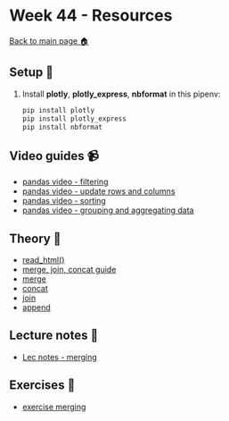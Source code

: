 # Week 44 - Resources

[Back to main page :house:](https://github.com/pr0fez/AI24-Databehandling)

## Setup :wrench:

1. Install **plotly**, **plotly_express**, **nbformat** in this pipenv:
   ```python
   pip install plotly
   pip install plotly_express
   pip install nbformat
   ```

## Video guides :video_camera:

- [pandas video - filtering](https://www.youtube.com/watch?v=Lw2rlcxScZY&list=RDCMUCCezIgC97PvUuR4_gbFUs5g&index=4)
- [pandas video - update rows and columns](https://www.youtube.com/watch?v=DCDe29sIKcE&list=RDCMUCCezIgC97PvUuR4_gbFUs5g&index=5)
- [pandas video - sorting](https://www.youtube.com/watch?v=T11QYVfZoD0&list=RDCMUCCezIgC97PvUuR4_gbFUs5g&index=7)
- [pandas video - grouping and aggregating data](https://www.youtube.com/watch?v=txMdrV1Ut64&list=RDCMUCCezIgC97PvUuR4_gbFUs5g&index=8)

## Theory :book:

- [read_html()](https://pandas.pydata.org/docs/reference/api/pandas.read_html.html)
- [merge, join, concat guide](https://pandas.pydata.org/docs/user_guide/merging.html)
- [merge](https://pandas.pydata.org/docs/reference/api/pandas.merge.html)
- [concat](https://pandas.pydata.org/docs/reference/api/pandas.concat.html?highlight=concat)
- [join](https://pandas.pydata.org/docs/reference/api/pandas.DataFrame.join.html)
- [append](https://pandas.pydata.org/docs/reference/api/pandas.DataFrame.append.html)

## Lecture notes :book:

- [Lec notes - merging](https://github.com/pr0fez/AI24-Databehandling/blob/main/Lectures/L3-merge.ipynb)

## Exercises :running:

- [exercise merging](https://github.com/pr0fez/AI24-Databehandling/blob/main/Exercises/E02_merging.ipynb)
